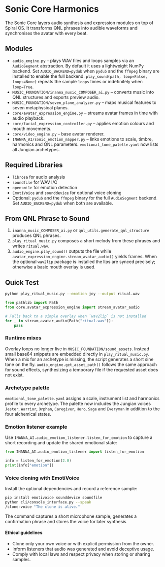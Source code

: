 # Sonic Core Harmonics

The Sonic Core layers audio synthesis and expression modules on top of Spiral OS. It transforms QNL phrases into audible waveforms and synchronises the avatar with every beat.

## Modules

- `audio_engine.py` – plays WAV files and loops samples via an `AudioSegment` abstraction. By default it uses a lightweight NumPy backend. Set `AUDIO_BACKEND=pydub` when `pydub` and the `ffmpeg` binary are installed to enable the full backend. `play_sound(path, loop=False, loops=None)` repeats the sample `loops` times or indefinitely when `loop=True`.
- `MUSIC_FOUNDATION/inanna_music_COMPOSER_ai.py` – converts music into QNL structures and exports preview audio.
- `MUSIC_FOUNDATION/seven_plane_analyzer.py` – maps musical features to seven metaphysical planes.
- `core/avatar_expression_engine.py` – streams avatar frames in time with audio playback.
- `core/facial_expression_controller.py` – applies emotion colours and mouth movements.
- `core/video_engine.py` – base avatar renderer.
- `INANNA_AI/sonic_emotion_mapper.py` – links emotions to scale, timbre, harmonics and QNL parameters. `emotional_tone_palette.yaml` now lists all Jungian archetypes.

## Required Libraries

- `librosa` for audio analysis
- `soundfile` for WAV I/O
- `opensmile` for emotion detection
- `EmotiVoice` and `sounddevice` for optional voice cloning
- Optional: `pydub` and the `ffmpeg` binary for the full `AudioSegment` backend. Set `AUDIO_BACKEND=pydub` when both are available.

## From QNL Phrase to Sound

1. `inanna_music_COMPOSER_ai.py` or `qnl_utils.generate_qnl_structure` produces QNL phrases.
2. `play_ritual_music.py` composes a short melody from these phrases and writes `ritual.wav`.
3. `audio_engine.play_sound()` outputs the file while `avatar_expression_engine.stream_avatar_audio()` yields frames. When the optional `wav2lip` package is installed the lips are synced precisely; otherwise a basic mouth overlay is used.

## Quick Test

```bash
python play_ritual_music.py --emotion joy --output ritual.wav
```

```python
from pathlib import Path
from core.avatar_expression_engine import stream_avatar_audio

# Falls back to a simple overlay when `wav2lip` is not installed
for _ in stream_avatar_audio(Path("ritual.wav")):
    pass
```

### Runtime mixes

Overlay loops no longer live in `MUSIC_FOUNDATION/sound_assets`. Instead small
base64 snippets are embedded directly in `play_ritual_music.py`. When a mix for
an archetype is missing, the script generates a short sine tone on the fly.
`audio_engine.get_asset_path()` follows the same approach for sound effects,
synthesizing a temporary file if the requested asset does not exist.

### Archetype palette

`emotional_tone_palette.yaml` assigns a scale, instrument list and harmonics
profile to every archetype. The palette now includes the Jungian voices
`Jester`, `Warrior`, `Orphan`, `Caregiver`, `Hero`, `Sage` and
`Everyman` in addition to the four alchemical states.

### Emotion listener example

Use `INANNA_AI.audio_emotion_listener.listen_for_emotion` to capture a short recording and update the shared emotional state:

```python
from INANNA_AI.audio_emotion_listener import listen_for_emotion

info = listen_for_emotion(2.0)
print(info["emotion"])
```

### Voice cloning with EmotiVoice

Install the optional dependencies and record a reference sample:

```bash
pip install emotivoice sounddevice soundfile
python cli/console_interface.py --speak
/clone-voice "The clone is alive."
```

The command captures a short microphone sample, generates a confirmation
phrase and stores the voice for later synthesis.

#### Ethical guidelines

- Clone only your own voice or with explicit permission from the owner.
- Inform listeners that audio was generated and avoid deceptive usage.
- Comply with local laws and respect privacy when storing or sharing samples.
